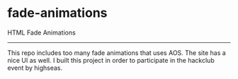 # fade-animations
HTML Fade Animations
<hr>
This repo includes too many fade animations that uses AOS. The site has a nice UI as well. I built this project in order to participate in the hackclub event by highseas.
